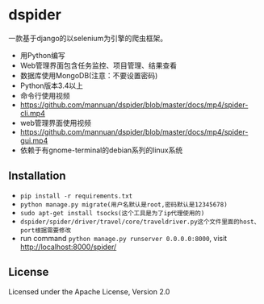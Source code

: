 dspider
========

 一款基于django的以selenium为引擎的爬虫框架。

- 用Python编写
- Web管理界面包含任务监控、项目管理、结果查看
- 数据库使用MongoDB(注意：不要设置密码)
- Python版本3.4以上
- 命令行使用视频
- https://github.com/mannuan/dspider/blob/master/docs/mp4/spider-cli.mp4
- web管理界面使用视频
- https://github.com/mannuan/dspider/blob/master/docs/mp4/spider-gui.mp4
- 依赖于有gnome-terminal的debian系列的linux系统

Installation
------------

* `pip install -r requirements.txt`
* `python manage.py migrate(用户名默认是root,密码默认是12345678)`
* `sudo apt-get install tsocks(这个工具是为了ip代理使用的)`
* `dspider/spider/driver/travel/core/traveldriver.py这个文件里面的host、port根据需要修改`
* run command `python manage.py runserver 0.0.0.0:8000`, visit [http://localhost:8000/spider/](http://localhost:8000/spider/)


License
-------
Licensed under the Apache License, Version 2.0

